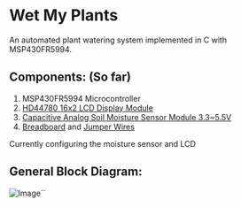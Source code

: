 # Wet My Plants
An automated plant watering system implemented in C with MSP430FR5994.

## Components: (So far)
1. MSP430FR5994 Microcontroller
2. [HD44780 16x2 LCD Display Module](https://www.amazon.com/gp/product/B00HJ6AFW6/ref=ewc_pr_img_2?smid=A30QSGOJR8LMXA&psc=1)
3. [Capacitive Analog Soil Moisture Sensor Module 3.3~5.5V](https://www.amazon.com/gp/product/B0BTHL6M19/ref=ewc_pr_img_1?smid=A28CGGHEZKZAJJ&psc=1)
4. [Breadboard](https://www.amazon.com/gp/product/B0DBQ8ML2T/ref=ewc_pr_img_3?smid=A1Z1ENBD0KSZ4W&psc=1) and [Jumper Wires](https://www.amazon.com/gp/product/B01EV70C78/ref=ewc_pr_img_4?smid=A2WWHQ25ENKVJ1&psc=1)

Currently configuring the moisture sensor and LCD

## General Block Diagram:

![Image](https://github.com/user-attachments/assets/ea2e4262-6ae7-450b-8a80-e2e081142496)``
